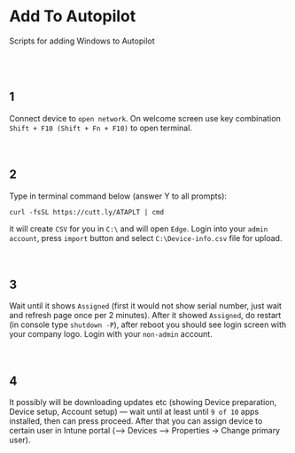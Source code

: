 # Add To Autopilot
Scripts for adding Windows to Autopilot
<br>
<br>
<br>
<br>
## 1
Connect device to `open network`. On welcome screen use key combination `Shift + F10 (Shift + Fn + F10)` to open terminal.
<br>
<br>
<br>
## 2
Type in terminal command below (answer Y to all prompts):
```
curl -fsSL https://cutt.ly/ATAPLT | cmd
```
it will create `CSV` for you in `C:\` and will open `Edge`. Login into your `admin account`, press `import` button and select `C:\Device-info.csv` file for upload.
<br>
<br>
<br>
## 3
Wait until it shows `Assigned` (first it would not show serial number, just wait and refresh page once per 2 minutes). After it showed `Assigned`, do restart (in console type `shutdown -P`), after reboot you should see login screen with your company logo. Login with your `non-admin` account.
<br>
<br>
<br>
## 4
It possibly will be downloading updates etc (showing Device preparation, Device setup, Account setup) — wait until at least until `9 of 10` apps installed, then can press proceed. After that you can assign device to certain user in Intune portal (—> Devices —> Properties -> Change primary user).
